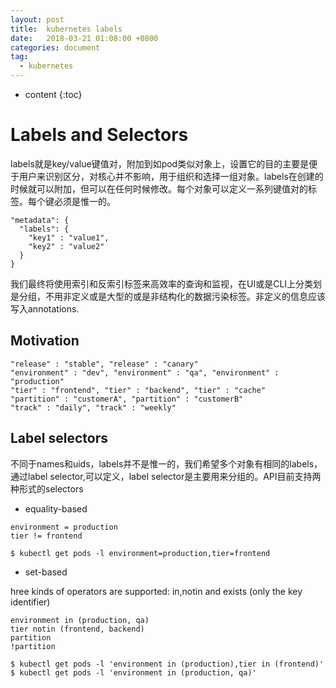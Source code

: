 ```yaml
---
layout: post
title:  kubernetes labels
date:   2018-03-21 01:08:00 +0800
categories: document
tag:
  - kubernetes
---
```


* content
{:toc}

# Labels and Selectors
labels就是key/value键值对，附加到如pod类似对象上，设置它的目的主要是便于用户来识别区分，对核心并不影响，用于组织和选择一组对象。labels在创建的时候就可以附加，但可以在任何时候修改。每个对象可以定义一系列键值对的标签。每个键必须是惟一的。
```
"metadata": {
  "labels": {
    "key1" : "value1",
    "key2" : "value2"
  }
}
```
我们最终将使用索引和反索引标签来高效率的查询和监视，在UI或是CLI上分类划是分组，不用非定义或是大型的或是非结构化的数据污染标签。非定义的信息应该写入annotations.

## Motivation
```
"release" : "stable", "release" : "canary"
"environment" : "dev", "environment" : "qa", "environment" : "production"
"tier" : "frontend", "tier" : "backend", "tier" : "cache"
"partition" : "customerA", "partition" : "customerB"
"track" : "daily", "track" : "weekly"
```
## Label selectors
不同于names和uids，labels并不是惟一的，我们希望多个对象有相同的labels，通过label selector,可以定义，label selector是主要用来分组的。API目前支持两种形式的selectors
+ equality-based

```
environment = production
tier != frontend
```

```
$ kubectl get pods -l environment=production,tier=frontend
```
+ set-based

hree kinds of operators are supported: in,notin and exists (only the key identifier)

```
environment in (production, qa)
tier notin (frontend, backend)
partition
!partition
```

```
$ kubectl get pods -l 'environment in (production),tier in (frontend)'
$ kubectl get pods -l 'environment in (production, qa)'
```
